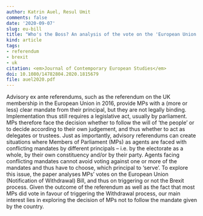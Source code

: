 ```yaml
---
author: Katrin Auel, Resul Umit
comments: false
date: '2020-09-07'
slug: eu-bill
title: "Who's the Boss? An analysis of the vote on the 'European Union (Notice of Withdrawal) Bill' in the House of Commons"
kind: article
tags:
- referendum
- brexit
- uk
citation: <em>Journal of Contemporary European Studies</em>
doi: 10.1080/14782804.2020.1815679
file: auel2020.pdf
---
```


Advisory ex ante referendums, such as the referendum on the UK membership in the European Union in 2016, provide MPs with a (more or less) clear mandate from their principal, but they are not legally binding. Implementation thus still requires a legislative act, usually by parliament. MPs therefore face the decision whether to follow the will of ‘the people’ or to decide according to their own judgement, and thus whether to act as delegates or trustees. Just as importantly, advisory referendums can create situations where Members of Parliament (MPs) as agents are faced with conflicting mandates by different principals – i.e. by the electorate as a whole, by their own constituency and/or by their party. Agents facing conflicting mandates cannot avoid voting against one or more of the mandates and thus have to choose, which principal to ‘serve’. To explore this issue, the paper analyses MPs’ votes on the European Union (Notification of Withdrawal) Bill, and thus on triggering or not the Brexit process. Given the outcome of the referendum as well as the fact that most MPs did vote in favour of triggering the Withdrawal process, our main interest lies in exploring the decision of MPs not to follow the mandate given by the country.